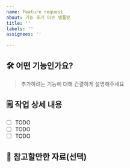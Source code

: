 ```yaml
---
name: Feature request
about: 기능 추가 이슈 템플릿
title: ''
labels: ''
assignees: ''

---
```


## 🛠️ 어떤 기능인가요?

> 추가하려는 기능에 대해 간결하게 설명해주세요

## 🗒️ 작업 상세 내용

- [ ] TODO
- [ ] TODO
- [ ] TODO

## 👀 참고할만한 자료(선택)
